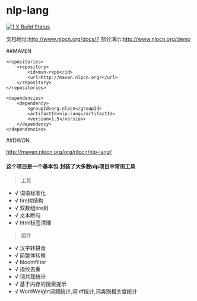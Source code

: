 nlp-lang
========

[![1.X Build Status](https://travis-ci.org/NLPchina/nlp-lang.svg?branch=master)](https://travis-ci.org/NLPchina/nlp-lang)

文档地址:http://www.nlpcn.org/docs/7 
部分演示:http://www.nlpcn.org/demo



##MAVEN
    
    <repositories>
        <repository>
            <id>mvn-repo</id>
            <url>http://maven.nlpcn.org/</url>
        </repository>
    </repositories>

    <dependencies>
        <dependency>
            <groupId>org.nlpcn</groupId>
            <artifactId>nlp-lang</artifactId>
            <version>1.5</version>
        </dependency>
    </dependencies>
    
##DWON

http://maven.nlpcn.org/org/nlpcn/nlp-lang/


#### 这个项目是一个基本包.封装了大多数nlp项目中常用工具

> 工具
* √ 词语标准化
* √ tire树结构
* √ 双数组tire树
* √ 文本断句
* √ html标签清理



> 组件
* √ 汉字转拼音
* √ 简繁体转换
* √ bloomfilter
* √ 指纹去重 
* √ 词共现统计
* √ 基于内存的搜索提示 
* √ WordWeight词频统计,词idf统计,词类别相关度统计 


